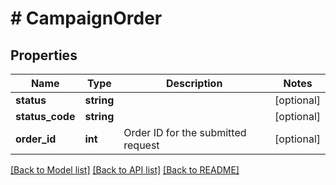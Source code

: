 # # CampaignOrder

## Properties

Name | Type | Description | Notes
------------ | ------------- | ------------- | -------------
**status** | **string** |  | [optional]
**status_code** | **string** |  | [optional]
**order_id** | **int** | Order ID for the submitted request | [optional]

[[Back to Model list]](../../README.md#models) [[Back to API list]](../../README.md#endpoints) [[Back to README]](../../README.md)
